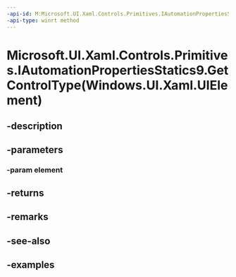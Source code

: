 ```yaml
---
-api-id: M:Microsoft.UI.Xaml.Controls.Primitives.IAutomationPropertiesStatics9.GetControlType(Windows.UI.Xaml.UIElement)
-api-type: winrt method
---
```


# Microsoft.UI.Xaml.Controls.Primitives.IAutomationPropertiesStatics9.GetControlType(Windows.UI.Xaml.UIElement)

<!--
public Windows.UI.Xaml.Automation.Peers.AutomationControlType GetControlType (Windows.UI.Xaml.UIElement element);
-->


## -description

## -parameters

### -param element

## -returns

## -remarks

## -see-also

## -examples


